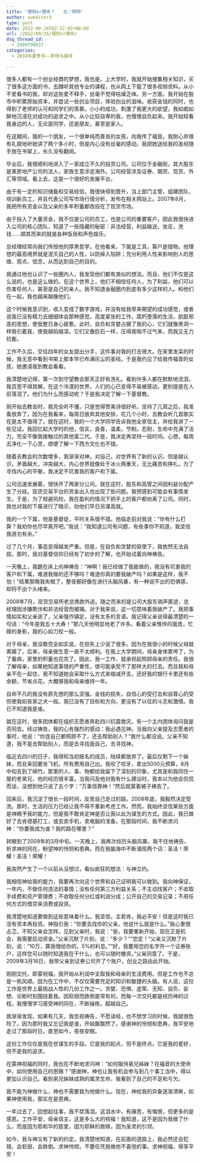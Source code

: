 ```yaml
---
title: '理财or理命？   文／明明'
author: sweditor3
type: post
date: 2012-09-26T02:52:02+00:00
url: /2012/09/26/理财or理命/
dsq_thread_id:
  - 2909700027
categories:
  - 2010年夏季号——职场与服侍

---
```

很多人都有一个创业经商的梦想，我也是。上大学时，我就开始搜集相关知识，买了很多这方面的书，去蹭听其他专业的课程，也从网上下载了很多视频资料。从小不爱看书的我，却对这些爱不释手，丝毫不觉得枯燥乏味。另一方面，我开始在股市中积累原始资本，并尝试一些创业项目，体验创业的滋味。收获金钱的同时，也得到了老师的认可和同学们的羡慕。小小的成功，刺激了我更大的欲望。我如痴如醉地沉浸在对成功的追求之中。从小比较自卑的我，也慢慢自负起来。我开始轻看我身边的人，无论是同学，还是朋友，甚至是家人。
  
在这期间，我的一个朋友，一个很单纯而善良的女孩，向我传了福音。我耐心并很有礼貌地听她讲了两个多小时，但是内心没有丝毫的感动。我把她送给我的圣经随手放在书架上，长久没有翻阅。
  
毕业后，我很顺利地进入了一家成立不久的投资公司。公司位于金融街，其大股东是某房地产公司的法人，家族生意涉足海外。公司经营涉及证券、期货、现货、外汇等领域。看上去，这是一个很好的发展平台。
  
由于有一定的知识储备和交易经验，我很快得到晋升，当上部门主管，组建团队，培训新员工，并且代表公司写市场行情分析，发布在相关网站上。2007年8月，我把所有资金以及父亲的多年积蓄都改投在了现货市场。
  
由于投入了大量资金，我不仅是公司的员工，也是公司的重要客户。因此我很快进入公司的核心团队，知道了一些隐藏的秘密：非法经营，利益输送，坐庄，洗钱&#8230;&#8230;顺其而来的就是各种饭局和声色娱乐。
  
总经理经常向我们传授他的厚黑哲学。在他看来，下属是工具，客户是猎物。他理想的最高境界就是泯灭自己的人性，以防掉入陷阱；充分利用人性来影响别人的思维、观点、信念，从而达到自己的目的。
  
我通过他也认识了一些圈内人，我发现他们都有类似的想法。而且，他们不仅是这么说的，也是这么做的。在这个世界上，他们不相信任何人，为了利益，他们可以伤害任何人，甚至是自己的亲人。我不知道金融圈内到底有多少这样的人。和他们在一起，我也越来越像他们。
  
这个时候我意识到，收入变成了数字游戏，并没有给我带来期望的成功感觉，或者说我已没有精力去细细体会那种感觉。高度紧张的工作，腐朽堕落的生活，肮脏邪恶的思想，使我整日身心疲惫。此时，自负和贪婪占据了我的心，它们就像黑洞一样吸引着我，使我越陷越深。它们又像巨石一样，压得我喘不过气来，而我又无力抗衡。
  
工作不久后，交往四年的女友提出分手，这件事对我的打击很大。在家里发呆的时候，我无意中看到书架上那本早已布满灰尘的圣经。于是我约见了给我传福音的女孩，她邀请我到教会看看。
  
我清楚地记得，第一次到守望教会那天正好有洗礼。看到许多人都在默默地流泪，我百思不得其解。在这个冷漠的世界，人们的心已变得不易被感动，更别提是在人前落泪了。他们为什么而感动呢？于是我决定了解一下基督教。
  
刚开始去教会时，我完全听不懂，只是觉得赞美诗很好听。坚持了几周之后，我准备放弃了。因为在我看来，每周日放弃其他安排，花几个小时，去教会听几首歌实在是太不值得了。就在这时，我的一个大学同学告诉我他全家信主，并给我讲了一些见证。我回忆起大学时的他，信实，良善，温柔，节制，忍耐，生命中充满了活力，完全不像我接触过的其他富二代。于是，我决定再坚持一段时间。心想，每周去净化一下心灵，顺便了解一下西方文化也不错。
  
随着去教会的次数增多，我渐渐对神，对自己，对世界有了新的认识。但是越认识，矛盾越大，冲突越大，内心世界就像处于冰火两重天，无比痛苦和挣扎。为了寻找内心的平衡，我决定不坑害我的客户和下属。
  
公司迅速发展着，很快开了两家分公司。就在这时，股东和高管之间因利益分配产生了分歧。现货交易平台的资金出入也出现了些问题。我预感到可能会有事情发生。于是，为了规避风险，我在盈利的情况下把手上的客户都劝离了公司。同时，我也对我的下属进行了暗示，劝他们早日另谋高就。
  
我的一个下属，他是基督徒，平时关系很不错。他临走前对我说：“你有什么打算？我劝你也尽早离开吧。”我说：“我知道公司有问题，有些事你不知道，我坚信我游刃有余。”
  
过了几个月，事态变得越发严重。但是，在自负和贪婪的驱使下，我依然无法自拔。那时，我对基督信仰已经有了初步的了解，也开始试着向神祷告。
  
一天晚上，我跪在床上向神祷告：“神啊！我已经做了我能做的，我没有坑害我的客户和下属，难道我做的还不够吗？难道你真的要我破产吗？如果是这样，我不怕！”结果那晚我失眠了，整夜都好像在进行头脑风暴，有一种说不出的恐惧感，却捋不出个头绪来。
  
2008年7月，现货交易所老总携款外逃。随之而来的是公司大股东销声匿迹，总经理因涉嫌欺诈和非法经营而被捕。对于我来说，这一切意味着我破产了。我把事情如实和父亲说了，父亲强作镇定，没有太多的言语。我记得父亲说得最清楚的一句话：“今年是我五十大寿！”那几天他明显地老了许多。看着父亲憔悴的面庞，忙碌的身影，我的心如刀绞一般。
  
对于母亲，我没敢完全如实说，在损失上少说了很多。因为在我很小的时候父母就离婚了，后来，母亲做生意一直不太顺利。在我上大学期间，母亲身体累垮了，为了看病，家里的积蓄也花完了。因此，我一工作，就承担起照顾母亲的责任。我很了解母亲，如果她知道事情的严重性，很可能承受不了那样大的打击。而且我和母亲不在一起住，我不知道她会采取什么方式来缩减开支。还好我的银行卡里还有些余额，节省点花，大概够我和母亲维持一年。
  
自命不凡的我没有原先想的那么坚强。金钱的损失，自信心的受打击和自尊心的受伤使我如丧家之犬一般。我已没有了目标和方向，更没有了以往的斗志和激情。我已不知道我是谁。
  
就在这时，很多团体都在组织志愿者奔赴四川抗震救灾。有一个主内团体询问我是否同去。经过祷告，我的心有强烈的感动：我必遇见神。当我向父亲提及志愿者的事时，他说：“你连自己都照顾不了，还去帮助别人？”我什么都没说。父亲不知道，我不是去帮助别人，而是去寻找我自己，去寻找神。
  
临近去四川的日子，我得知当初报名的成员，陆续都放弃了。最后仅剩下一个姊妹，而且来回要坐飞机，所有费用自己出。我咬了咬牙，拿出5000元预算，8月中旬去到了绵竹。那里的人、事、物都给我留下了深刻的印象，尤其是和我同住一屋的老弟兄，他的经历很丰富。当我问及他对我有什么建议时，我本以为他会侃侃而谈，没想到他只说了五个字：“万事信靠神！”然后就蒙着被子祷告了。
  
回来后，我沉淀了很长一段时间，反思自己走过的路。2008年底，我毅然决定受洗。那时，生活的压力已经让我不得不重新考虑工作。然而，我始终坚信某些方面是神赐予我的能力，但是我不敢肯定神是否让我以此为谋生的方式。因此，我已做好了去肯德基打工，或去卖手机，卖电脑的准备。在那段时间，我不断求问神：“你要我成为谁？我的路在哪里？”
  
转眼到了2009年的3月中旬。一天晚上，我再次经历头脑风暴。我不住地祷告，祈求神的同在，盼望神的怜悯和恩典。而在我脑海中不断涌现两个词：圣洁！荣耀！圣洁！荣耀！
  
我突然产生了一个以前从没想过，看似疯狂的想法：与神立约。
  
我相信神给我的能力，我要再次向这个世界和自己证明我可以做到。我向神保证，一年内，不做任何违法的事情；没有任何第三方利益关系；不主动找客户；不收取手续费和资产管理费；不收取任何分红或利润分成；公开自己的交易记录；不用任何方式的借贷来消费或投资。
  
我清楚地知道要做到这些意味着什么。我坚信，主若肯，我必平安！但是这时我已没有资本再投资。神指引我：“你要去找你的父亲，他说什么就是什么。”我心里很忐忑，不知父亲会怎样。见到父亲时，我说：“爸，我要重新开始，现在正是机会，我需要启动资金。”父亲沉默了片刻，说：“多少？”“您定！”父亲又沉默了片刻，说：“10万，算我借给你的，5%的利息。”“好，我要用您的名字开一个证券账户，这样您可以随时知道我在干什么，也可以随时撤资。”父亲同意了。于是，2009年3月16日，我带父亲到证券公司开了个账户。创业之路由此开始。
  
刚刚交托，即蒙祝福，我开始从利润中支取我和母亲的生活费用。但是工作也不总是一帆风顺。因为在工作中，不仅仅需要充足的知识和敏捷的头脑。有人说，这份工作是世界上最挑战人性的几份工作之一。贪婪、恐惧、虚荣、无知、自负、妄想、论断时刻围绕着我。因软弱而跌倒是常有的，而每一次交托都是经历神的过程。我慢慢学习感受神的同在，不断操练，超越自己。
  
我渐渐发现，如果有几天，我忽视祷告，不愿读经，也不想学习的时候，我就很危险了。因为那时我又忘记我是谁，开始飘飘然了。感谢神的怜悯和恩典，我平安地走过了那段时日，直至如今，夜夜安眠。
  
这份工作仅仅是我在世谋生的手段。它是我的起点，但不是终点。它是我的爱好，但不是我的追求。
  
在蒙神祝福的同时，我也在不断地求问神：“如何服侍弟兄姊妹？在福音的大使命中，如何使用自己的恩赐？”感谢神，神也让我有机会参与到几个事工当中，得以更加认识自己。看到弟兄姊妹成熟的属灵生命，我看到了自己的不足和亏欠。
  
我不能为神做什么，神也不需要我为他做什么。现在，神给我的异象逐渐清晰，如果神使用我，那实在是恩典。
  
一年过去了，回想起往事，我不禁落泪。这泪水中，有痛苦，有悔恨，但更多的是感恩。工作平安，母亲信主，这是多么大的祝福！我知道，这不是因为我做了什么，而是因为耶和华的慈爱，因为耶稣的救赎，因为圣灵的引领。
  
如今，我与神又有了新的约定。我清楚地知道，在前面的道路上，我必然还会犯错，会软弱，会跌倒。求神怜悯，不要任凭我做他不喜悦的事。求神祝福，得享平安！